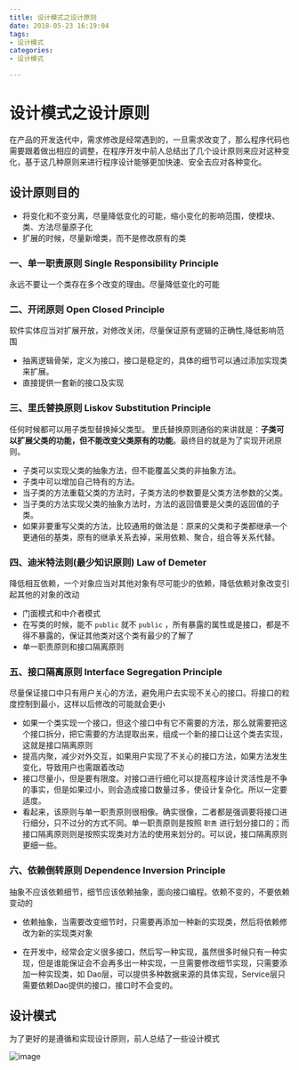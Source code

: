```yaml
---
title: 设计模式之设计原则
date: 2018-05-23 16:19:04
tags:
- 设计模式
categories:
- 设计模式

---
```


#  设计模式之设计原则

在产品的开发迭代中，需求修改是经常遇到的，一旦需求改变了，那么程序代码也需要跟着做出相应的调整，在程序开发中前人总结出了几个设计原则来应对这种变化，基于这几种原则来进行程序设计能够更加快速、安全去应对各种变化。

## 设计原则目的

- 将变化和不变分离，尽量降低变化的可能，缩小变化的影响范围，使模块、类、方法尽量原子化
- 扩展的时候，尽量新增类，而不是修改原有的类

### 一、单一职责原则 Single Responsibility Principle

永远不要让一个类存在多个改变的理由。尽量降低变化的可能

### 二、开闭原则 Open Closed Principle

软件实体应当对扩展开放，对修改关闭，尽量保证原有逻辑的正确性,降低影响范围

- 抽离逻辑骨架，定义为接口，接口是稳定的，具体的细节可以通过添加实现类来扩展。
- 直接提供一套新的接口及实现

### 三、里氏替换原则 Liskov Substitution Principle

任何时候都可以用子类型替换掉父类型。 里氏替换原则通俗的来讲就是：**子类可以扩展父类的功能，但不能改变父类原有的功能**。最终目的就是为了实现开闭原则。

- 子类可以实现父类的抽象方法，但不能覆盖父类的非抽象方法。
- 子类中可以增加自己特有的方法。
- 当子类的方法重载父类的方法时，子类方法的参数要是父类方法参数的父类。
- 当子类的方法实现父类的抽象方法时，方法的返回值要是父类的返回值的子类。
- 如果非要重写父类的方法，比较通用的做法是：原来的父类和子类都继承一个更通俗的基类，原有的继承关系去掉，采用依赖、聚合，组合等关系代替。

### 四、迪米特法则(最少知识原则) Law of Demeter

降低相互依赖，一个对象应当对其他对象有尽可能少的依赖，降低依赖对象改变引起其他的对象的改动

- 门面模式和中介者模式
- 在写类的时候，能不 `public` 就不 `public` ，所有暴露的属性或是接口，都是不得不暴露的，保证其他类对这个类有最少的了解了
- 单一职责原则和接口隔离原则

### 五、接口隔离原则 Interface Segregation Principle

尽量保证接口中只有用户关心的方法，避免用户去实现不关心的接口。将接口的粒度控制到最小，这样以后修改的可能就会更小

- 如果一个类实现一个接口，但这个接口中有它不需要的方法，那么就需要把这个接口拆分，把它需要的方法提取出来，组成一个新的接口让这个类去实现，这就是接口隔离原则 
- 提高内聚，减少对外交互，如果用户实现了不关心的接口方法，如果方法发生变化，导致用户也需跟着改动
- 接口尽量小，但是要有限度。对接口进行细化可以提高程序设计灵活性是不争的事实，但是如果过小，则会造成接口数量过多，使设计复杂化。所以一定要适度。
- 看起来，该原则与单一职责原则很相像。确实很像，二者都是强调要将接口进行细分，只不过分的方式不同。单一职责原则是按照 `职责` 进行划分接口的；而接口隔离原则则是按照实现类对方法的使用来划分的。可以说，接口隔离原则更细一些。

### 六、依赖倒转原则 Dependence Inversion Principle

抽象不应该依赖细节，细节应该依赖抽象，面向接口编程。依赖不变的，不要依赖变动的

- 依赖抽象，当需要改变细节时，只需要再添加一种新的实现类，然后将依赖修改为新的实现类对象

- 在开发中，经常会定义很多接口，然后写一种实现，虽然很多时候只有一种实现，但是谁能保证会不会再多出一种实现，一旦需要修改细节实现，只需要添加一种实现类，如 Dao层，可以提供多种数据来源的具体实现，Service层只需要依赖Dao提供的接口，接口时不会变的。

## 设计模式

为了更好的是遵循和实现设计原则，前人总结了一些设计模式

![image](https://blog-1257941127.cos.ap-beijing.myqcloud.com/uPic/5ZNZDa.jpg)

